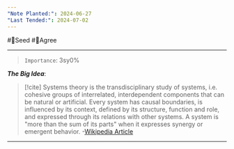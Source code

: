 ```yaml
---
"Note Planted:": 2024-06-27
"Last Tended:": 2024-07-02
---
```

#🌱Seed  #🙂Agree
****
> `Importance`: 3sy0%
 
***The Big Idea***: 
> [!cite]
> Systems theory is the transdisciplinary study of systems, i.e. cohesive groups of interrelated, interdependent components that can be natural or artificial. Every system has causal boundaries, is influenced by its context, defined by its structure, function and role, and expressed through its relations with other systems. A system is "more than the sum of its parts" when it expresses synergy or emergent behavior.
>-[Wikipedia Article](https://en.wikipedia.org/wiki/Systems_theory)

****
